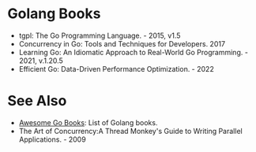 # Golang Books
* tgpl: The Go Programming Language. - 2015, v1.5
* Concurrency in Go: Tools and Techniques for Developers. 2017
* Learning Go: An Idiomatic Approach to Real-World Go Programming. - 2021, v.1.20.5
* Efficient Go: Data-Driven Performance Optimization. - 2022

# See Also
* [Awesome Go Books](https://github.com/dariubs/GoBooks): List of Golang books.
* The Art of Concurrency:A Thread Monkey's Guide to Writing Parallel Applications. - 2009